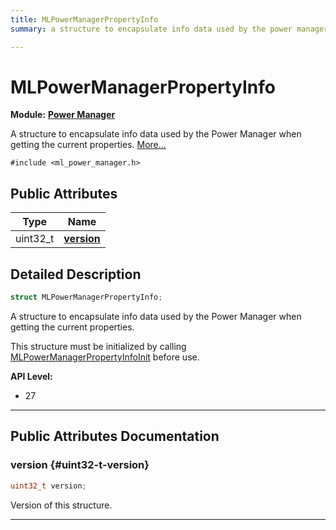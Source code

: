 ```yaml
---
title: MLPowerManagerPropertyInfo
summary: a structure to encapsulate info data used by the power manager when getting the current properties. 

---
```


# MLPowerManagerPropertyInfo

**Module:** **[Power Manager](/versioned_docs/version-31-Aug-2023/api-ref/api/Modules/group___power_manager/group___power_manager.md)**



A structure to encapsulate info data used by the Power Manager when getting the current properties.  [More...](#detailed-description)


`#include <ml_power_manager.h>`

## Public Attributes

| Type           | Name           |
| -------------- | -------------- |
| uint32_t | **[version](/versioned_docs/version-31-Aug-2023/api-ref/api/Modules/group___power_manager/struct_m_l_power_manager_property_info.md#uint32-t-version)**  |

## Detailed Description

```cpp
struct MLPowerManagerPropertyInfo;
```

A structure to encapsulate info data used by the Power Manager when getting the current properties. 

This structure must be initialized by calling [MLPowerManagerPropertyInfoInit](/versioned_docs/version-31-Aug-2023/api-ref/api/Modules/group___power_manager/group___power_manager.md#void-mlpowermanagerpropertyinfoinit) before use.




**API Level:**
  * 27




-----------
## Public Attributes Documentation

### version {#uint32-t-version}

```cpp
uint32_t version;
```


Version of this structure. 





-----------


